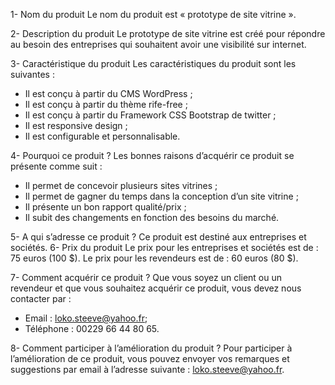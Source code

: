 1-	Nom du produit
Le nom du produit est « prototype de site vitrine ».

2-	Description du produit
Le prototype de site vitrine est créé pour répondre au besoin des entreprises qui souhaitent avoir une visibilité sur internet.

3-	Caractéristique du produit
Les caractéristiques du produit sont les suivantes :
-	Il est conçu à partir du CMS WordPress ;
-	Il est conçu à partir du thème rife-free ;
-	Il est conçu à partir du Framework CSS Bootstrap de twitter ;
-	Il est responsive design ;
-	Il est configurable et personnalisable.

4-	Pourquoi ce produit ?
Les bonnes raisons d’acquérir ce produit se présente comme suit :
-	Il permet de concevoir plusieurs sites vitrines ;
-	Il permet de gagner du temps dans la conception d’un site vitrine ;
-	Il présente un bon rapport qualité/prix ;
-	Il subit des changements en fonction des besoins du marché.

5-	A qui s’adresse ce produit ?
Ce produit est destiné aux entreprises et sociétés.
6-	Prix du produit
Le prix pour les entreprises et sociétés est de : 75 euros (100 $).
Le prix pour les revendeurs est de : 60 euros (80 $).

7-	Comment acquérir ce produit ?
Que vous soyez un client ou un revendeur et que vous souhaitez acquérir ce produit, vous devez nous contacter par :
-	Email : loko.steeve@yahoo.fr;
-	Téléphone : 00229 66 44 80 65.

8-	Comment participer à l’amélioration du produit ?
Pour participer à l’amélioration de ce produit, vous pouvez envoyer vos remarques et suggestions par email à l’adresse suivante : loko.steeve@yahoo.fr.
